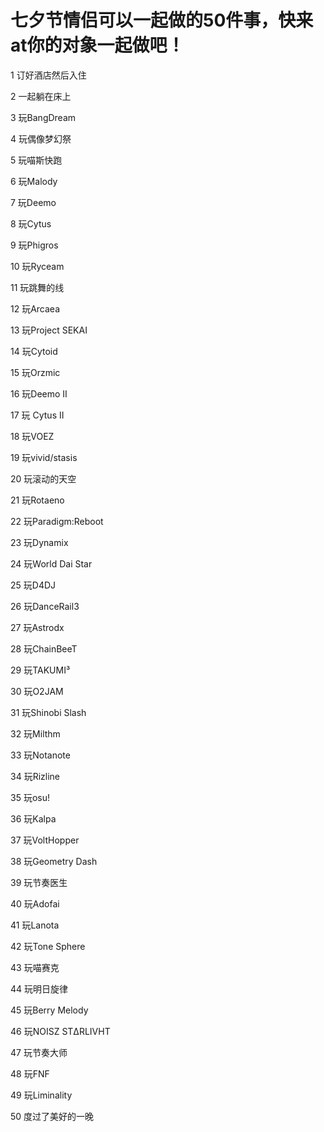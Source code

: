 # 七夕节情侣可以一起做的50件事，快来at你的对象一起做吧！
1 订好酒店然后入住

2 一起躺在床上

3 玩BangDream

4 玩偶像梦幻祭

5 玩喵斯快跑

6 玩Malody

7 玩Deemo

8 玩Cytus

9 玩Phigros

10 玩Ryceam

11 玩跳舞的线

12 玩Arcaea

13 玩Project SEKAI

14 玩Cytoid

15 玩Orzmic

16 玩Deemo II

17 玩 Cytus II

18 玩VOEZ

19 玩vivid/stasis

20 玩滚动的天空

21 玩Rotaeno

22 玩Paradigm:Reboot

23 玩Dynamix

24 玩World Dai Star

25 玩D4DJ

26 玩DanceRail3

27 玩Astrodx

28 玩ChainBeeT

29 玩TAKUMI³

30 玩O2JAM

31 玩Shinobi Slash

32 玩Milthm

33 玩Notanote

34 玩Rizline

35 玩osu!

36 玩Kalpa

37 玩VoltHopper

38 玩Geometry Dash

39 玩节奏医生

40 玩Adofai

41 玩Lanota

42 玩Tone Sphere

43 玩喵赛克

44 玩明日旋律

45 玩Berry Melody

46 玩NOISZ STΔRLIVHT

47 玩节奏大师

48 玩FNF

49 玩Liminality

50 度过了美好的一晚

